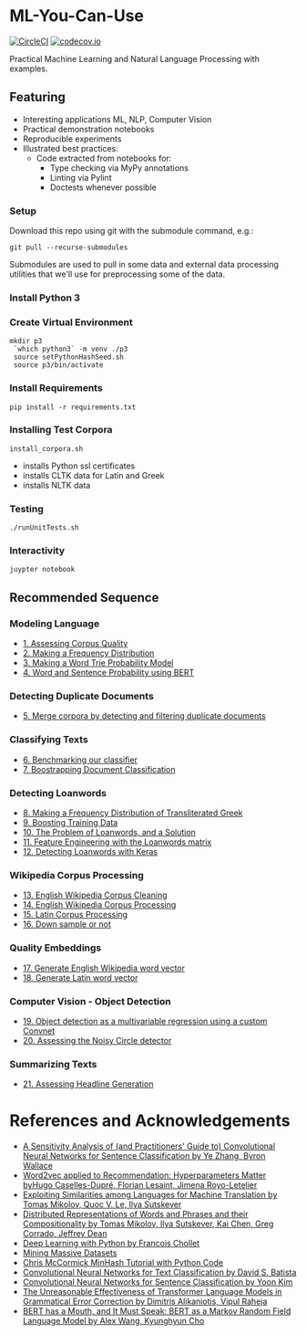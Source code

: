 # ML-You-Can-Use
[![CircleCI](https://circleci.com/gh/todd-cook/ML-You-Can-Use.svg?style=svg)](https://circleci.com/gh/todd-cook/ML-You-Can-Use)  [![codecov.io](http://codecov.io/github/todd-cook/ML-You-Can-Use/coverage.svg?branch=master)](http://codecov.io/github/todd-cook/ML-You-Can-Use?branch=master)

Practical Machine Learning and Natural Language Processing with examples.

## Featuring
* Interesting applications ML, NLP, Computer Vision
* Practical demonstration notebooks
* Reproducible experiments
* Illustrated best practices:
    * Code extracted from notebooks for:
        * Type checking via MyPy annotations
        * Linting via Pylint
        * Doctests whenever possible

### Setup
Download this repo using git with the submodule command, e.g.:

``git pull --recurse-submodules``

Submodules are used to pull in some data and external data processing utilities that we'll use for preprocessing some of the data.

### Install Python 3
### Create Virtual Environment
``` 
mkdir p3
 `which python3` -m venv ./p3
 source setPythonHashSeed.sh
 source p3/bin/activate
```
### Install Requirements

``pip install -r requirements.txt``

### Installing Test Corpora

``install_corpora.sh``

* installs Python ssl certificates
* installs CLTK data for Latin and Greek
* installs NLTK data

### Testing
``./runUnitTests.sh``

### Interactivity
``juypter notebook`` 

## Recommended Sequence

### Modeling Language
* [1. Assessing Corpus Quality](probablistic_language_modeling/assessing_corpus_quality.ipynb)
* [2. Making a Frequency Distribution](probablistic_language_modeling/make_frequency_distribution.ipynb)
* [3. Making a Word Trie Probability Model](probablistic_language_modeling/make_trie_language_model.ipynb)
* [4. Word and Sentence Probability using BERT](probablistic_language_modeling/automatic_grammatical_error_corrections_using_BERT_GPT2.ipynb)
### Detecting Duplicate Documents
* [5. Merge corpora by detecting and filtering duplicate documents](document_deduplication/find_duplicate_docs.ipynb)
### Classifying Texts
* [6. Benchmarking our classifier](text_classification/imdb_benchmark.ipynb)
* [7. Boostrapping Document Classification](text_classification/bootstrapping_document_classification.ipynb)
### Detecting Loanwords
* [8. Making a Frequency Distribution of Transliterated Greek](detecting_loanwords/make_frequency_distribution_greek_transliterated.ipynb)
* [9. Boosting Training Data](detecting_loanwords/boosting_training_data.ipynb)
* [10. The Problem of Loanwords, and a Solution](detecting_loanwords/loanwords_problems_solutions.ipynb)
* [11. Feature Engineering with the Loanwords matrix](detecting_loanwords/loanwords_feature_engineering.ipynb)
* [12. Detecting Loanwords with Keras](detecting_loanwords/detecting_loanwords_keras..ipynb)
### Wikipedia Corpus Processing
* [13. English Wikipedia Corpus Cleaning](wikipedia_corpus_processing/clean_english_wiki_corpus.ipynb)
* [14. English Wikipedia Corpus Processing](wikipedia_corpus_processing/create_corpus_from_english_wiki.ipynb)
* [15. Latin Corpus Processing](wikipedia_corpus_processing/create_corpus_from_latin_wiki.ipynb)
* [16. Down sample or not](wikipedia_corpus_processing/down_sample_or_not.ipynb)
### Quality Embeddings 
* [17. Generate English Wikipedia word vector](quality_embeddings/generate_latin_word_vector.ipynb) 
* [18. Generate Latin word vector](quality_embeddings/generate_latin_word_vector.ipynb) 
### Computer Vision - Object Detection
* [19. Object detection as a multivariable regression using a custom Convnet](computer_vision_object_detection/train_noisy_circle_detector.ipynb)
* [20. Assessing the Noisy Circle detector](computer_vision_object_detection/assess_noisy_circle_detector.ipynb)
### Summarizing Texts
* [21. Assessing Headline Generation](summarization/neural_headline_generation_metrics.ipynb)

# References and Acknowledgements    
* [A Sensitivity Analysis of (and Practitioners' Guide to) Convolutional Neural Networks for Sentence Classification by Ye Zhang, Byron Wallace](https://arxiv.org/abs/1510.03820)
* [Word2vec applied to Recommendation: Hyperparameters Matter byHugo Caselles-Dupré, Florian Lesaint, Jimena Royo-Letelier](https://arxiv.org/pdf/1804.04212)
* [Exploiting Similarities among Languages for Machine Translation by Tomas Mikolov, Quoc V. Le, Ilya Sutskever](https://arxiv.org/abs/1309.4168)
* [Distributed Representations of Words and Phrases and their Compositionality by Tomas Mikolov, Ilya Sutskever, Kai Chen, Greg Corrado, Jeffrey Dean ](https://arxiv.org/abs/1310.4546)
* [Deep Learning with Python by Francois Chollet](https://github.com/fchollet/deep-learning-with-python-notebooks)
* [Mining Massive Datasets](http://www.mmds.org)
* [Chris McCormick MinHash Tutorial with Python Code](http://mccormickml.com/2015/06/12/minhash-tutorial-with-python-code)
* [Convolutional Neural Networks for Text Classification by David S. Batista](http://www.davidsbatista.net/blog/2018/03/31/SentenceClassificationConvNets/)
* [Convolutional Neural Networks for Sentence Classification by Yoon Kim](https://arxiv.org/abs/1408.5882)
* [The Unreasonable Effectiveness of Transformer Language Models in Grammatical Error Correction by Dimitris Alikaniotis, Vipul Raheja](https://arxiv.org/abs/1906.01733)    
* [BERT has a Mouth, and It Must Speak: BERT as a Markov Random Field Language Model by Alex Wang, Kyunghyun Cho](https://arxiv.org/pdf/1902.04094.pdf)
